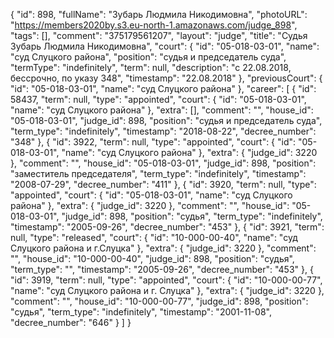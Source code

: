 {
    "id": 898,
    "fullName": "Зубарь Людмила Никодимовна",
    "photoURL": "https://members2020by.s3.eu-north-1.amazonaws.com/judge_898",
    "tags": [],
    "comment": "375179561207",
    "layout": "judge",
    "title": "Судья Зубарь Людмила Никодимовна",
    "court": {
        "id": "05-018-03-01",
        "name": "суд Слуцкого района",
        "position": "судья и председатель суда",
        "termType": "indefinitely",
        "term": null,
        "description": "c 22.08.2018, бессрочно, по указу 348",
        "timestamp": "22.08.2018"
    },
    "previousCourt": {
        "id": "05-018-03-01",
        "name": "суд Слуцкого района"
    },
    "career": [
        {
            "id": 58437,
            "term": null,
            "type": "appointed",
            "court": {
                "id": "05-018-03-01",
                "name": "суд Слуцкого района"
            },
            "extra": [],
            "comment": "",
            "house_id": "05-018-03-01",
            "judge_id": 898,
            "position": "судья и председатель суда",
            "term_type": "indefinitely",
            "timestamp": "2018-08-22",
            "decree_number": "348"
        },
        {
            "id": 3922,
            "term": null,
            "type": "appointed",
            "court": {
                "id": "05-018-03-01",
                "name": "суд Слуцкого района"
            },
            "extra": {
                "judge_id": 3220
            },
            "comment": "",
            "house_id": "05-018-03-01",
            "judge_id": 898,
            "position": "заместитель председателя",
            "term_type": "indefinitely",
            "timestamp": "2008-07-29",
            "decree_number": "411"
        },
        {
            "id": 3920,
            "term": null,
            "type": "appointed",
            "court": {
                "id": "05-018-03-01",
                "name": "суд Слуцкого района"
            },
            "extra": {
                "judge_id": 3220
            },
            "comment": "",
            "house_id": "05-018-03-01",
            "judge_id": 898,
            "position": "судья",
            "term_type": "indefinitely",
            "timestamp": "2005-09-26",
            "decree_number": "453"
        },
        {
            "id": 3921,
            "term": null,
            "type": "released",
            "court": {
                "id": "10-000-00-40",
                "name": "суд Слуцкого района и г.Слуцка"
            },
            "extra": {
                "judge_id": 3220
            },
            "comment": "",
            "house_id": "10-000-00-40",
            "judge_id": 898,
            "position": "судья",
            "term_type": "",
            "timestamp": "2005-09-26",
            "decree_number": "453"
        },
        {
            "id": 3919,
            "term": null,
            "type": "appointed",
            "court": {
                "id": "10-000-00-77",
                "name": "суд Слуцкого района и г. Слуцка"
            },
            "extra": {
                "judge_id": 3220
            },
            "comment": "",
            "house_id": "10-000-00-77",
            "judge_id": 898,
            "position": "судья",
            "term_type": "indefinitely",
            "timestamp": "2001-11-08",
            "decree_number": "646"
        }
    ]
}